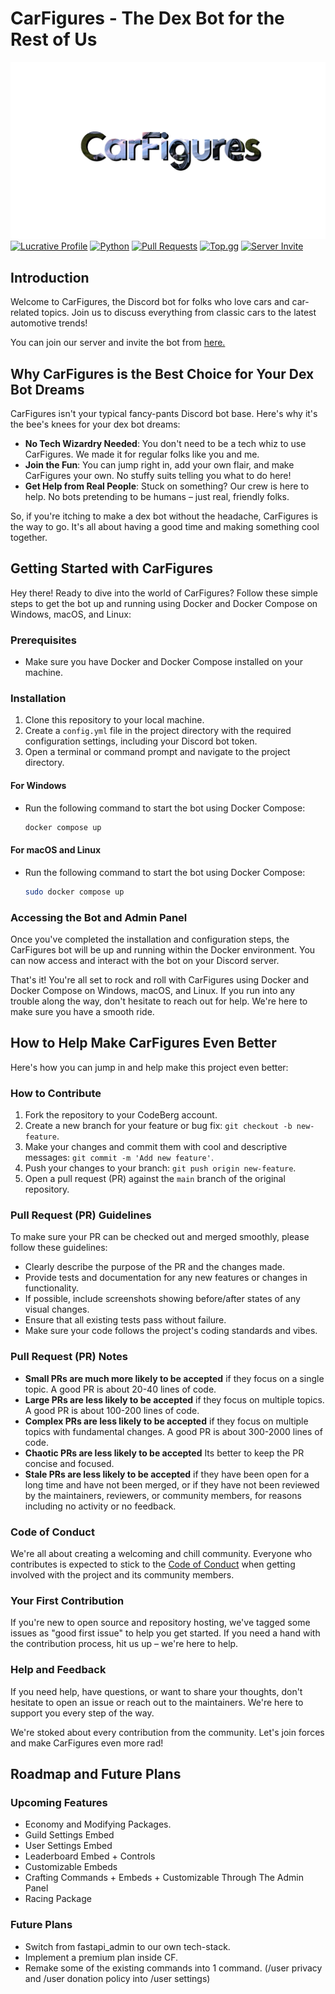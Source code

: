 # CarFigures - The Dex Bot for the Rest of Us

![CarFigures Logo](assets/Banner.png)
[![Lucrative Profile](https://img.shields.io/badge/Lucrative%20Profile-ffffff?style=for-the-badge&logo=codeberg&logoColor=black)](https://codeberg.org/Lucrative/)
[![Python](https://img.shields.io/badge/Discord.py-ffffff?style=for-the-badge&logo=python&logoColor=blue)](https://python.org)
[![Pull Requests](https://img.shields.io/badge/Pull_Request-white?style=for-the-badge&logo=git&logoColor=F1502F)](https://codeberg.org/Lucrative/CarFigures/pulls)
[![Top.gg](https://img.shields.io/badge/Top.gg-white?style=for-the-badge&logo=top.gg&logoColor=ff3366)]()
[![Server Invite](https://img.shields.io/badge/Server_Invite-white?style=for-the-badge&logo=discord&logoColor=7289da&)](https://discord.gg/PVFyN34ykA)

## Introduction

Welcome to CarFigures, the Discord bot for folks who love cars and car-related topics. Join us to discuss everything from classic cars to the latest automotive trends!

You can join our server and invite the bot from [here.](https://discord.com/api/oauth2/authorize?client_id=1127506544578277446&permissions=137439333376&scope=bot%20applications.commands)

## Why CarFigures is the Best Choice for Your Dex Bot Dreams

CarFigures isn't your typical fancy-pants Discord bot base. Here's why it's the bee's knees for your dex bot dreams:

- **No Tech Wizardry Needed**: You don't need to be a tech whiz to use CarFigures. We made it for regular folks like you and me.
- **Join the Fun**: You can jump right in, add your own flair, and make CarFigures your own. No stuffy suits telling you what to do here!
- **Get Help from Real People**: Stuck on something? Our crew is here to help. No bots pretending to be humans – just real, friendly folks.

So, if you're itching to make a dex bot without the headache, CarFigures is the way to go. It's all about having a good time and making something cool together.

## Getting Started with CarFigures

Hey there! Ready to dive into the world of CarFigures? Follow these simple steps to get the bot up and running using Docker and Docker Compose on Windows, macOS, and Linux:

### Prerequisites

- Make sure you have Docker and Docker Compose installed on your machine.

### Installation

1. Clone this repository to your local machine.
2. Create a `config.yml` file in the project directory with the required configuration settings, including your Discord bot token.
3. Open a terminal or command prompt and navigate to the project directory.

#### For Windows

- Run the following command to start the bot using Docker Compose:

     ```powershell
     docker compose up
     ```

#### For macOS and Linux

- Run the following command to start the bot using Docker Compose:

     ```bash
     sudo docker compose up
     ```

### Accessing the Bot and Admin Panel

Once you've completed the installation and configuration steps, the CarFigures bot will be up and running within the Docker environment. You can now access and interact with the bot on your Discord server.

That's it! You're all set to rock and roll with CarFigures using Docker and Docker Compose on Windows, macOS, and Linux. If you run into any trouble along the way, don't hesitate to reach out for help. We're here to make sure you have a smooth ride.

## How to Help Make CarFigures Even Better

Here's how you can jump in and help make this project even better:

### How to Contribute

1. Fork the repository to your CodeBerg account.
2. Create a new branch for your feature or bug fix: `git checkout -b new-feature`.
3. Make your changes and commit them with cool and descriptive messages: `git commit -m 'Add new feature'`.
4. Push your changes to your branch: `git push origin new-feature`.
5. Open a pull request (PR) against the `main` branch of the original repository.

### Pull Request (PR) Guidelines

To make sure your PR can be checked out and merged smoothly, please follow these guidelines:

- Clearly describe the purpose of the PR and the changes made.
- Provide tests and documentation for any new features or changes in functionality.
- If possible, include screenshots showing before/after states of any visual changes.
- Ensure that all existing tests pass without failure.
- Make sure your code follows the project's coding standards and vibes.

### Pull Request (PR) Notes

- **Small PRs are much more likely to be accepted** if they focus on a single topic. A good PR is about 20-40 lines of code.
- **Large PRs are less likely to be accepted** if they focus on multiple topics. A good PR is about 100-200 lines of code.
- **Complex PRs are less likely to be accepted** if they focus on multiple topics with fundamental changes. A good PR is about 300-2000 lines of code.
- **Chaotic PRs are less likely to be accepted** Its better to keep the PR concise and focused.
- **Stale PRs are less likely to be accepted** if they have been open for a long time and have not been merged, or if they have not been reviewed by the maintainers, reviewers, or community members, for reasons including no activity or no feedback.

### Code of Conduct

We're all about creating a welcoming and chill community. Everyone who contributes is expected to stick to the [Code of Conduct](./CODE_OF_CONDUCT.md) when getting involved with the project and its community members.

### Your First Contribution

If you're new to open source and repository hosting, we've tagged some issues as "good first issue" to help you get started. If you need a hand with the contribution process, hit us up – we're here to help.

### Help and Feedback

If you need help, have questions, or want to share your thoughts, don't hesitate to open an issue or reach out to the maintainers. We're here to support you every step of the way.

We're stoked about every contribution from the community. Let's join forces and make CarFigures even more rad!

## Roadmap and Future Plans

### Upcoming Features

- Economy and Modifying Packages.
- Guild Settings Embed
- User Settings Embed
- Leaderboard Embed + Controls
- Customizable Embeds
- Crafting Commands + Embeds + Customizable Through The Admin Panel
- Racing Package

### Future Plans

- Switch from fastapi_admin to our own tech-stack.
- Implement a premium plan inside CF.
- Remake some of the existing commands into 1 command. (/user privacy and /user donation policy into /user settings)
